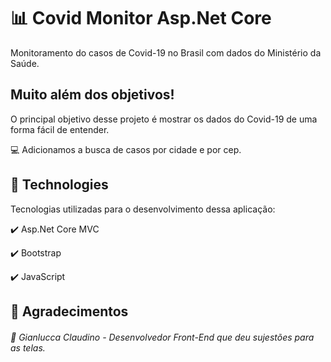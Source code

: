 # 📊 Covid Monitor Asp.Net Core
Monitoramento do casos de Covid-19 no Brasil com dados do Ministério da Saúde.

## Muito além dos objetivos!
<p>O principal objetivo desse projeto é mostrar os dados do Covid-19 de uma forma fácil de entender.</p>
<p>💻 Adicionamos a busca de casos por cidade e por cep.</p>

## 🚀 Technologies
<p>Tecnologias utilizadas para o desenvolvimento dessa aplicação:</p>
<p>✔️ Asp.Net Core MVC</p>
<p>✔️ Bootstrap</p>
<p>✔️ JavaScript</p>

## 🚀 Agradecimentos
<a>
<div>
  <h6>🧑‍ Gianlucca Claudino - Desenvolvedor Front-End que deu sujestões para as telas.</h6>
</div>
</a> 
<br />
<!--<h2>🔎 Para acessar o site basta clicar no link:</h2>
<p>O site está no ambiente de teste da Azure, por isso a demora no primeiro acesso.</p>
<a href="https://brasilcovid.azurewebsites.net/"><p>🌎 https://brasilcovid.azurewebsites.net/ </p></a>
-->
